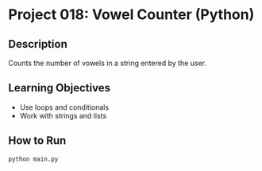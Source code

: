 # Project 018: Vowel Counter (Python)

## Description
Counts the number of vowels in a string entered by the user.

## Learning Objectives
- Use loops and conditionals
- Work with strings and lists

## How to Run
```
python main.py
```
